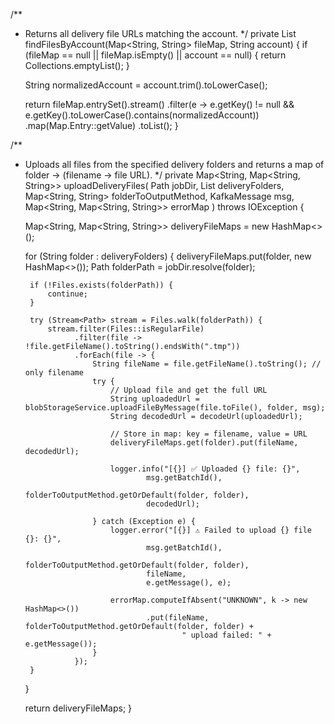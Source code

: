 /**
 * Returns all delivery file URLs matching the account.
 */
private List<String> findFilesByAccount(Map<String, String> fileMap, String account) {
    if (fileMap == null || fileMap.isEmpty() || account == null) {
        return Collections.emptyList();
    }

    String normalizedAccount = account.trim().toLowerCase();

    return fileMap.entrySet().stream()
            .filter(e -> e.getKey() != null && e.getKey().toLowerCase().contains(normalizedAccount))
            .map(Map.Entry::getValue)
            .toList();
}

/**
 * Uploads all files from the specified delivery folders and returns a map of folder -> (filename -> file URL).
 */
private Map<String, Map<String, String>> uploadDeliveryFiles(
        Path jobDir,
        List<String> deliveryFolders,
        Map<String, String> folderToOutputMethod,
        KafkaMessage msg,
        Map<String, Map<String, String>> errorMap
) throws IOException {

    Map<String, Map<String, String>> deliveryFileMaps = new HashMap<>();

    for (String folder : deliveryFolders) {
        deliveryFileMaps.put(folder, new HashMap<>());
        Path folderPath = jobDir.resolve(folder);

        if (!Files.exists(folderPath)) {
            continue;
        }

        try (Stream<Path> stream = Files.walk(folderPath)) {
            stream.filter(Files::isRegularFile)
                  .filter(file -> !file.getFileName().toString().endsWith(".tmp"))
                  .forEach(file -> {
                      String fileName = file.getFileName().toString(); // only filename
                      try {
                          // Upload file and get the full URL
                          String uploadedUrl = blobStorageService.uploadFileByMessage(file.toFile(), folder, msg);
                          String decodedUrl = decodeUrl(uploadedUrl);

                          // Store in map: key = filename, value = URL
                          deliveryFileMaps.get(folder).put(fileName, decodedUrl);

                          logger.info("[{}] ✅ Uploaded {} file: {}", 
                                  msg.getBatchId(),
                                  folderToOutputMethod.getOrDefault(folder, folder), 
                                  decodedUrl);

                      } catch (Exception e) {
                          logger.error("[{}] ⚠️ Failed to upload {} file {}: {}", 
                                  msg.getBatchId(),
                                  folderToOutputMethod.getOrDefault(folder, folder), 
                                  fileName, 
                                  e.getMessage(), e);

                          errorMap.computeIfAbsent("UNKNOWN", k -> new HashMap<>())
                                  .put(fileName, folderToOutputMethod.getOrDefault(folder, folder) + 
                                          " upload failed: " + e.getMessage());
                      }
                  });
        }
    }

    return deliveryFileMaps;
}
